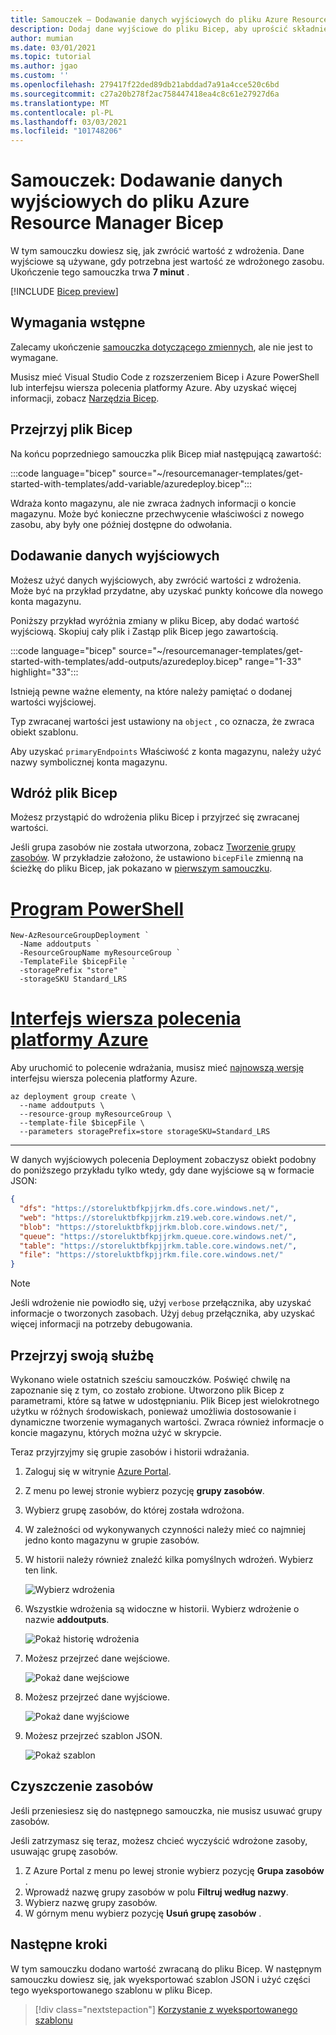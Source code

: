 ```yaml
---
title: Samouczek — Dodawanie danych wyjściowych do pliku Azure Resource Manager Bicep
description: Dodaj dane wyjściowe do pliku Bicep, aby uprościć składnię.
author: mumian
ms.date: 03/01/2021
ms.topic: tutorial
ms.author: jgao
ms.custom: ''
ms.openlocfilehash: 279417f22ded89db21abddad7a91a4cce520c6bd
ms.sourcegitcommit: c27a20b278f2ac758447418ea4c8c61e27927d6a
ms.translationtype: MT
ms.contentlocale: pl-PL
ms.lasthandoff: 03/03/2021
ms.locfileid: "101748206"
---
```

# <a name="tutorial-add-outputs-to-azure-resource-manager-bicep-file"></a>Samouczek: Dodawanie danych wyjściowych do pliku Azure Resource Manager Bicep

W tym samouczku dowiesz się, jak zwrócić wartość z wdrożenia. Dane wyjściowe są używane, gdy potrzebna jest wartość ze wdrożonego zasobu. Ukończenie tego samouczka trwa **7 minut** .

[!INCLUDE [Bicep preview](../../../includes/resource-manager-bicep-preview.md)]

## <a name="prerequisites"></a>Wymagania wstępne

Zalecamy ukończenie [samouczka dotyczącego zmiennych](bicep-tutorial-add-variables.md), ale nie jest to wymagane.

Musisz mieć Visual Studio Code z rozszerzeniem Bicep i Azure PowerShell lub interfejsu wiersza polecenia platformy Azure. Aby uzyskać więcej informacji, zobacz [Narzędzia Bicep](bicep-tutorial-create-first-bicep.md#get-tools).

## <a name="review-bicep-file"></a>Przejrzyj plik Bicep

Na końcu poprzedniego samouczka plik Bicep miał następującą zawartość:

:::code language="bicep" source="~/resourcemanager-templates/get-started-with-templates/add-variable/azuredeploy.bicep":::

Wdraża konto magazynu, ale nie zwraca żadnych informacji o koncie magazynu. Może być konieczne przechwycenie właściwości z nowego zasobu, aby były one później dostępne do odwołania.

## <a name="add-outputs"></a>Dodawanie danych wyjściowych

Możesz użyć danych wyjściowych, aby zwrócić wartości z wdrożenia. Może być na przykład przydatne, aby uzyskać punkty końcowe dla nowego konta magazynu.

Poniższy przykład wyróżnia zmiany w pliku Bicep, aby dodać wartość wyjściową. Skopiuj cały plik i Zastąp plik Bicep jego zawartością.

:::code language="bicep" source="~/resourcemanager-templates/get-started-with-templates/add-outputs/azuredeploy.bicep" range="1-33" highlight="33":::

Istnieją pewne ważne elementy, na które należy pamiętać o dodanej wartości wyjściowej.

Typ zwracanej wartości jest ustawiony na `object` , co oznacza, że zwraca obiekt szablonu.

Aby uzyskać `primaryEndpoints` Właściwość z konta magazynu, należy użyć nazwy symbolicznej konta magazynu.

## <a name="deploy-bicep-file"></a>Wdróż plik Bicep

Możesz przystąpić do wdrożenia pliku Bicep i przyjrzeć się zwracanej wartości.

Jeśli grupa zasobów nie została utworzona, zobacz [Tworzenie grupy zasobów](bicep-tutorial-create-first-bicep.md#create-resource-group). W przykładzie założono, że ustawiono `bicepFile` zmienną na ścieżkę do pliku Bicep, jak pokazano w [pierwszym samouczku](bicep-tutorial-create-first-bicep.md#deploy-bicep-file).

# <a name="powershell"></a>[Program PowerShell](#tab/azure-powershell)

```azurepowershell
New-AzResourceGroupDeployment `
  -Name addoutputs `
  -ResourceGroupName myResourceGroup `
  -TemplateFile $bicepFile `
  -storagePrefix "store" `
  -storageSKU Standard_LRS
```

# <a name="azure-cli"></a>[Interfejs wiersza polecenia platformy Azure](#tab/azure-cli)

Aby uruchomić to polecenie wdrażania, musisz mieć [najnowszą wersję](/cli/azure/install-azure-cli) interfejsu wiersza polecenia platformy Azure.

```azurecli
az deployment group create \
  --name addoutputs \
  --resource-group myResourceGroup \
  --template-file $bicepFile \
  --parameters storagePrefix=store storageSKU=Standard_LRS
```

---

W danych wyjściowych polecenia Deployment zobaczysz obiekt podobny do poniższego przykładu tylko wtedy, gdy dane wyjściowe są w formacie JSON:

```json
{
  "dfs": "https://storeluktbfkpjjrkm.dfs.core.windows.net/",
  "web": "https://storeluktbfkpjjrkm.z19.web.core.windows.net/",
  "blob": "https://storeluktbfkpjjrkm.blob.core.windows.net/",
  "queue": "https://storeluktbfkpjjrkm.queue.core.windows.net/",
  "table": "https://storeluktbfkpjjrkm.table.core.windows.net/",
  "file": "https://storeluktbfkpjjrkm.file.core.windows.net/"
}
```

> [!NOTE]
> Jeśli wdrożenie nie powiodło się, użyj `verbose` przełącznika, aby uzyskać informacje o tworzonych zasobach. Użyj `debug` przełącznika, aby uzyskać więcej informacji na potrzeby debugowania.

## <a name="review-your-work"></a>Przejrzyj swoją służbę

Wykonano wiele ostatnich sześciu samouczków. Poświęć chwilę na zapoznanie się z tym, co zostało zrobione. Utworzono plik Bicep z parametrami, które są łatwe w udostępnianiu. Plik Bicep jest wielokrotnego użytku w różnych środowiskach, ponieważ umożliwia dostosowanie i dynamiczne tworzenie wymaganych wartości. Zwraca również informacje o koncie magazynu, których można użyć w skrypcie.

Teraz przyjrzyjmy się grupie zasobów i historii wdrażania.

1. Zaloguj się w witrynie [Azure Portal](https://portal.azure.com).
1. Z menu po lewej stronie wybierz pozycję **grupy zasobów**.
1. Wybierz grupę zasobów, do której została wdrożona.
1. W zależności od wykonywanych czynności należy mieć co najmniej jedno konto magazynu w grupie zasobów.
1. W historii należy również znaleźć kilka pomyślnych wdrożeń. Wybierz ten link.

   ![Wybierz wdrożenia](./media/bicep-tutorial-add-outputs/select-deployments.png)

1. Wszystkie wdrożenia są widoczne w historii. Wybierz wdrożenie o nazwie **addoutputs**.

   ![Pokaż historię wdrożenia](./media/bicep-tutorial-add-outputs/show-history.png)

1. Możesz przejrzeć dane wejściowe.

   ![Pokaż dane wejściowe](./media/bicep-tutorial-add-outputs/show-inputs.png)

1. Możesz przejrzeć dane wyjściowe.

   ![Pokaż dane wyjściowe](./media/bicep-tutorial-add-outputs/show-outputs.png)

1. Możesz przejrzeć szablon JSON.

   ![Pokaż szablon](./media/bicep-tutorial-add-outputs/show-template.png)

## <a name="clean-up-resources"></a>Czyszczenie zasobów

Jeśli przeniesiesz się do następnego samouczka, nie musisz usuwać grupy zasobów.

Jeśli zatrzymasz się teraz, możesz chcieć wyczyścić wdrożone zasoby, usuwając grupę zasobów.

1. Z Azure Portal z menu po lewej stronie wybierz pozycję **Grupa zasobów** .
2. Wprowadź nazwę grupy zasobów w polu **Filtruj według nazwy**.
3. Wybierz nazwę grupy zasobów.
4. W górnym menu wybierz pozycję **Usuń grupę zasobów** .

## <a name="next-steps"></a>Następne kroki

W tym samouczku dodano wartość zwracaną do pliku Bicep. W następnym samouczku dowiesz się, jak wyeksportować szablon JSON i użyć części tego wyeksportowanego szablonu w pliku Bicep.

> [!div class="nextstepaction"]
> [Korzystanie z wyeksportowanego szablonu](bicep-tutorial-export-template.md)
